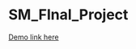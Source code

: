 # SM_FInal_Project
[Demo link here](https://www.facebook.com/sylvain.montoute/videos/1122597635081455/)
